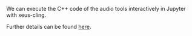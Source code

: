 
We can execute the C++ code of the audio tools interactively in Jupyter with xeus-cling.

Further details can be found [here](https://nbviewer.org/github/pschatzmann/arduino-audio-tools/blob/main/jupyter/Jupyter.ipynb).